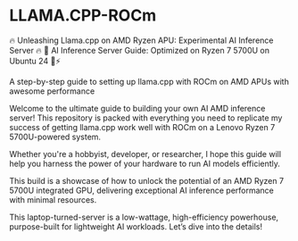 # LLAMA.CPP-ROCm


🔥 Unleashing Llama.cpp on AMD Ryzen APU: Experimental AI Inference Server 🔥
🚀 AI Inference Server Guide: Optimized on Ryzen 7 5700U on Ubuntu 24 🧠⚡

A step-by-step guide to setting up llama.cpp with ROCm on AMD APUs with awesome performance

Welcome to the ultimate guide to building your own AI AMD inference server! 
This repository is packed with everything you need to replicate my success of getting llama.cpp work well with ROCm on a Lenovo Ryzen 7 5700U-powered system.

Whether you're a hobbyist, developer, or researcher, I hope this guide will help you harness the power of your hardware to run AI models efficiently.

This build is a showcase of how to unlock the potential of an AMD Ryzen 7 5700U integrated GPU, delivering exceptional AI inference performance with minimal resources.

This laptop-turned-server is a low-wattage, high-efficiency powerhouse, purpose-built for lightweight AI workloads. Let’s dive into the details!


